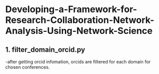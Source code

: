 # Developing-a-Framework-for-Research-Collaboration-Network-Analysis-Using-Network-Science

## 1. filter_domain_orcid.py
-after getting orcid infomation, orcids are filtered for each domain for chosen conferences. 
